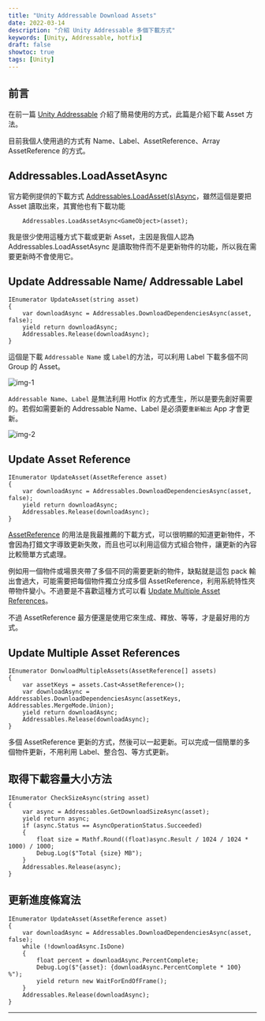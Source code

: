 ```yaml
---
title: "Unity Addressable Download Assets"
date: 2022-03-14
description: "介紹 Unity Addressable 多個下載方式"
keywords: [Unity, Addressable, hotfix]
draft: false
showtoc: true
tags: [Unity]
---
```


## 前言

在前一篇 [Unity Addressable][blog-1] 介紹了簡易使用的方式，此篇是介紹下載 Asset 方法。

目前我個人使用過的方式有 Name、Label、AssetReference、Array AssetReference 的方式。

## Addressables.LoadAssetAsync

官方範例提供的下載方式 [Addressables.LoadAsset(s)Async][ref_LoadingAddressableAssets]，雖然這個是要把 Asset 讀取出來，其實他也有下載功能

```CSharp
    Addressables.LoadAssetAsync<GameObject>(asset);
```

我是很少使用這種方式下載或更新 Asset，主因是我個人認為 Addressables.LoadAssetAsync 是讀取物件而不是更新物件的功能，所以我在需要更新時不會使用它。

## Update Addressable Name/ Addressable Label

```CSharp
IEnumerator UpdateAsset(string asset)
{
    var downloadAsync = Addressables.DownloadDependenciesAsync(asset, false);
    yield return downloadAsync;
    Addressables.Release(downloadAsync);
}
```

這個是下載 `Addressable Name` 或 `Label`的方法，可以利用 Label 下載多個不同 Group 的 Asset。

![img-1]

`Addressable Name`、`Label` 是無法利用 Hotfix 的方式產生，所以是要先創好需要的。若假如需要新的 Addressable Name、Label 是必須要`重新輸出` App 才會更新。

![img-2]

## Update Asset Reference

```CSharp
IEnumerator UpdateAsset(AssetReference asset)
{
    var downloadAsync = Addressables.DownloadDependenciesAsync(asset, false);
    yield return downloadAsync;
    Addressables.Release(downloadAsync);
}
```

[AssetReference][ref_AssetReference] 的用法是我最推薦的下載方式，可以很明顯的知道更新物件，不會因為打錯文字導致更新失敗，而且也可以利用這個方式組合物件，讓更新的內容比較簡單方式處理。

例如用一個物件或場景夾帶了多個不同的需要更新的物件，缺點就是這包 pack 輸出會過大，可能需要把每個物件獨立分成多個 AssetReference，利用系統特性夾帶物件變小。不過要是不喜歡這種方式可以看 [Update Multiple Asset References](#update-multiple-asset-references)。

不過 AssetReference 最方便還是使用它來生成、釋放、等等，才是最好用的方式。

## Update Multiple Asset References

```CSharp
IEnumerator DonwloadMultipleAssets(AssetReference[] assets)
{
    var assetKeys = assets.Cast<AssetReference>();
    var downloadAsync = Addressables.DownloadDependenciesAsync(assetKeys, Addressables.MergeMode.Union);
    yield return downloadAsync;
    Addressables.Release(downloadAsync);
}
```

多個 AssetReference 更新的方式，然後可以一起更新。可以完成一個簡單的多個物件更新，不用利用 Label、整合包、等方式更新。

## 取得下載容量大小方法

```CSharp
IEnumerator CheckSizeAsync(string asset)
{
    var async = Addressables.GetDownloadSizeAsync(asset);
    yield return async;
    if (async.Status == AsyncOperationStatus.Succeeded)
    {
        float size = Mathf.Round((float)async.Result / 1024 / 1024 * 1000) / 1000;
        Debug.Log($"Total {size} MB");
    }
    Addressables.Release(async);
}
```

## 更新進度條寫法

```CSharp
IEnumerator UpdateAsset(AssetReference asset)
{
    var downloadAsync = Addressables.DownloadDependenciesAsync(asset, false);
    while (!downloadAsync.IsDone)
    {
        float percent = downloadAsync.PercentComplete;
        Debug.Log($"{asset}: {downloadAsync.PercentComplete * 100} %");
        yield return new WaitForEndOfFrame();
    }
    Addressables.Release(downloadAsync);
}
```

---

[blog-1]: ../unity-addressable
[ref_1]: https://docs.unity3d.com/Packages/com.unity.addressables@1.15/manual/DownloadDependenciesAsync.html
[ref_LoadingAddressableAssets]: https://docs.unity3d.com/Packages/com.unity.addressables@1.15/manual/LoadingAddressableAssets.html
[ref_AssetReference]: https://docs.unity3d.com/Packages/com.unity.addressables@0.4/api/UnityEngine.AddressableAssets.AssetReference.html
[img-1]: https://imgur.com/aPKLTt3.jpg
[img-2]: https://imgur.com/2j7oGN0.jpg

